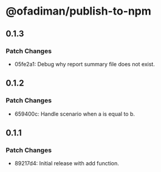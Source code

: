 # @ofadiman/publish-to-npm

## 0.1.3

### Patch Changes

- 05fe2a1: Debug why report summary file does not exist.

## 0.1.2

### Patch Changes

- 659400c: Handle scenario when a is equal to b.

## 0.1.1

### Patch Changes

- 89217d4: Initial release with add function.

